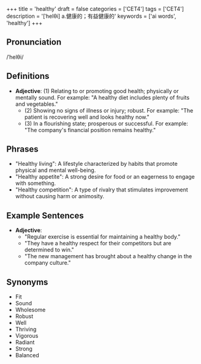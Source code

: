 +++
title = 'healthy'
draft = false
categories = ['CET4']
tags = ['CET4']
description = '[ˈhelθi] a.健康的；有益健康的'
keywords = ['ai words', 'healthy']
+++

## Pronunciation
/ˈhelθi/

## Definitions
- **Adjective**: (1) Relating to or promoting good health; physically or mentally sound. For example: "A healthy diet includes plenty of fruits and vegetables."
  - (2) Showing no signs of illness or injury; robust. For example: "The patient is recovering well and looks healthy now."
  - (3) In a flourishing state; prosperous or successful. For example: "The company's financial position remains healthy."

## Phrases
- "Healthy living": A lifestyle characterized by habits that promote physical and mental well-being.
- "Healthy appetite": A strong desire for food or an eagerness to engage with something.
- "Healthy competition": A type of rivalry that stimulates improvement without causing harm or animosity.

## Example Sentences
- **Adjective**: 
  - "Regular exercise is essential for maintaining a healthy body."
  - "They have a healthy respect for their competitors but are determined to win."
  - "The new management has brought about a healthy change in the company culture."

## Synonyms
- Fit
- Sound
- Wholesome
- Robust
- Well
- Thriving
- Vigorous
- Radiant
- Strong
- Balanced
